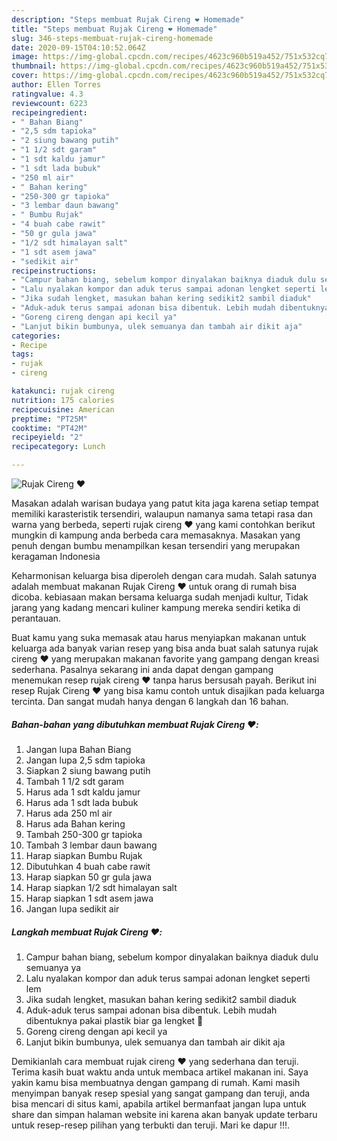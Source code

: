 ```yaml
---
description: "Steps membuat Rujak Cireng ❤️ Homemade"
title: "Steps membuat Rujak Cireng ❤️ Homemade"
slug: 346-steps-membuat-rujak-cireng-homemade
date: 2020-09-15T04:10:52.064Z
image: https://img-global.cpcdn.com/recipes/4623c960b519a452/751x532cq70/rujak-cireng-❤️-foto-resep-utama.jpg
thumbnail: https://img-global.cpcdn.com/recipes/4623c960b519a452/751x532cq70/rujak-cireng-❤️-foto-resep-utama.jpg
cover: https://img-global.cpcdn.com/recipes/4623c960b519a452/751x532cq70/rujak-cireng-❤️-foto-resep-utama.jpg
author: Ellen Torres
ratingvalue: 4.3
reviewcount: 6223
recipeingredient:
- " Bahan Biang"
- "2,5 sdm tapioka"
- "2 siung bawang putih"
- "1 1/2 sdt garam"
- "1 sdt kaldu jamur"
- "1 sdt lada bubuk"
- "250 ml air"
- " Bahan kering"
- "250-300 gr tapioka"
- "3 lembar daun bawang"
- " Bumbu Rujak"
- "4 buah cabe rawit"
- "50 gr gula jawa"
- "1/2 sdt himalayan salt"
- "1 sdt asem jawa"
- "sedikit air"
recipeinstructions:
- "Campur bahan biang, sebelum kompor dinyalakan baiknya diaduk dulu semuanya ya"
- "Lalu nyalakan kompor dan aduk terus sampai adonan lengket seperti lem"
- "Jika sudah lengket, masukan bahan kering sedikit2 sambil diaduk"
- "Aduk-aduk terus sampai adonan bisa dibentuk. Lebih mudah dibentuknya pakai plastik biar ga lengket 🤭"
- "Goreng cireng dengan api kecil ya"
- "Lanjut bikin bumbunya, ulek semuanya dan tambah air dikit aja"
categories:
- Recipe
tags:
- rujak
- cireng

katakunci: rujak cireng 
nutrition: 175 calories
recipecuisine: American
preptime: "PT25M"
cooktime: "PT42M"
recipeyield: "2"
recipecategory: Lunch

---
```



![Rujak Cireng ❤️](https://img-global.cpcdn.com/recipes/4623c960b519a452/751x532cq70/rujak-cireng-❤️-foto-resep-utama.jpg)

Masakan adalah warisan budaya yang patut kita jaga karena setiap tempat memiliki karasteristik tersendiri, walaupun namanya sama tetapi rasa dan warna yang berbeda, seperti rujak cireng ❤️ yang kami contohkan berikut mungkin di kampung anda berbeda cara memasaknya. Masakan yang penuh dengan bumbu menampilkan kesan tersendiri yang merupakan keragaman Indonesia

Keharmonisan keluarga bisa diperoleh dengan cara mudah. Salah satunya adalah membuat makanan Rujak Cireng ❤️ untuk orang di rumah bisa dicoba. kebiasaan makan bersama keluarga sudah menjadi kultur, Tidak jarang yang kadang mencari kuliner kampung mereka sendiri ketika di perantauan.



Buat kamu yang suka memasak atau harus menyiapkan makanan untuk keluarga ada banyak varian resep yang bisa anda buat salah satunya rujak cireng ❤️ yang merupakan makanan favorite yang gampang dengan kreasi sederhana. Pasalnya sekarang ini anda dapat dengan gampang menemukan resep rujak cireng ❤️ tanpa harus bersusah payah.
Berikut ini resep Rujak Cireng ❤️ yang bisa kamu contoh untuk disajikan pada keluarga tercinta. Dan sangat mudah hanya dengan 6 langkah dan 16 bahan.


<!--inarticleads1-->

##### Bahan-bahan yang dibutuhkan membuat Rujak Cireng ❤️:

1. Jangan lupa  Bahan Biang
1. Jangan lupa 2,5 sdm tapioka
1. Siapkan 2 siung bawang putih
1. Tambah 1 1/2 sdt garam
1. Harus ada 1 sdt kaldu jamur
1. Harus ada 1 sdt lada bubuk
1. Harus ada 250 ml air
1. Harus ada  Bahan kering
1. Tambah 250-300 gr tapioka
1. Tambah 3 lembar daun bawang
1. Harap siapkan  Bumbu Rujak
1. Dibutuhkan 4 buah cabe rawit
1. Harap siapkan 50 gr gula jawa
1. Harap siapkan 1/2 sdt himalayan salt
1. Harap siapkan 1 sdt asem jawa
1. Jangan lupa sedikit air




<!--inarticleads2-->

##### Langkah membuat  Rujak Cireng ❤️:

1. Campur bahan biang, sebelum kompor dinyalakan baiknya diaduk dulu semuanya ya
1. Lalu nyalakan kompor dan aduk terus sampai adonan lengket seperti lem
1. Jika sudah lengket, masukan bahan kering sedikit2 sambil diaduk
1. Aduk-aduk terus sampai adonan bisa dibentuk. Lebih mudah dibentuknya pakai plastik biar ga lengket 🤭
1. Goreng cireng dengan api kecil ya
1. Lanjut bikin bumbunya, ulek semuanya dan tambah air dikit aja




Demikianlah cara membuat rujak cireng ❤️ yang sederhana dan teruji. Terima kasih buat waktu anda untuk membaca artikel makanan ini. Saya yakin kamu bisa membuatnya dengan gampang di rumah. Kami masih menyimpan banyak resep spesial yang sangat gampang dan teruji, anda bisa mencari di situs kami, apabila artikel bermanfaat jangan lupa untuk share dan simpan halaman website ini karena akan banyak update terbaru untuk resep-resep pilihan yang terbukti dan teruji. Mari ke dapur !!!. 
